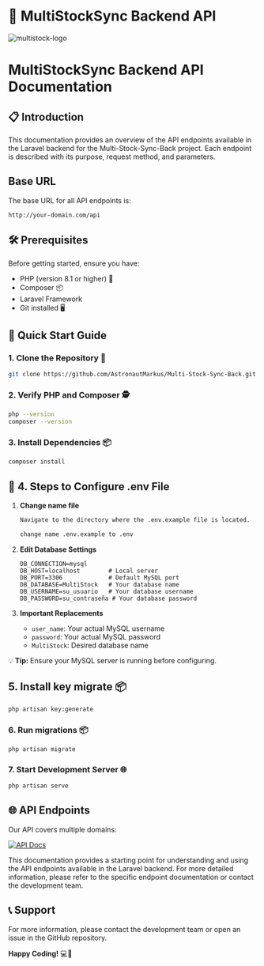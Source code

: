 # 🚀 MultiStockSync Backend API

![multistock-logo](https://github.com/user-attachments/assets/031a2f15-8f48-4c25-98a8-6328c504919b)
# MultiStockSync Backend API Documentation

## 📋 Introduction
This documentation provides an overview of the API endpoints available in the Laravel backend for the Multi-Stock-Sync-Back project. Each endpoint is described with its purpose, request method, and parameters.

## Base URL
The base URL for all API endpoints is:

```
http://your-domain.com/api
```

## 🛠 Prerequisites

Before getting started, ensure you have:
- PHP (version 8.1 or higher) 🐘
- Composer 📦
- Laravel Framework
- Git installed 🖥️

## 🚦 Quick Start Guide

### 1. Clone the Repository 📂
```bash
git clone https://github.com/AstronautMarkus/Multi-Stock-Sync-Back.git
```

### 2. Verify PHP and Composer 🕵️
```bash
php --version
composer --version
```

### 3. Install Dependencies 📦
```bash
composer install
```

## 🔧 4. Steps to Configure .env File

1. **Change name file**
   ```bash
   Navigate to the directory where the .env.example file is located.

   change name .env.example to .env
   ```

2. **Edit Database Settings** 
   ```env
   DB_CONNECTION=mysql
   DB_HOST=localhost        # Local server
   DB_PORT=3306             # Default MySQL port
   DB_DATABASE=MultiStock   # Your database name
   DB_USERNAME=su_usuario   # Your database username
   DB_PASSWORD=su_contraseña # Your database password
   ```

3. **Important Replacements**
   - `user_name`: Your actual MySQL username
   - `password`: Your actual MySQL password
   - `MultiStock`: Desired database name

💡 **Tip:** Ensure your MySQL server is running before configuring.

## 5. Install key migrate 📦
```bash
php artisan key:generate
```

### 6. Run migrations 📦
```bash
php artisan migrate
```

### 7. Start Development Server 🌐
```bash
php artisan serve
```

## 🌐 API Endpoints

Our API covers multiple domains:

[![API Docs](https://img.shields.io/badge/Documentation-API-orange?style=for-the-badge&logo=read-the-docs)](https://github.com/AstronautMarkus/Multi-Stock-Sync-Back/blob/main/Docs/MultiStockBack-MercadoLibre.md)


This documentation provides a starting point for understanding and using the API endpoints available in the Laravel backend. For more detailed information, please refer to the specific endpoint documentation or contact the development team.

## 📞 Support

For more information, please contact the development team or open an issue in the GitHub repository.

**Happy Coding!** 💻🚀